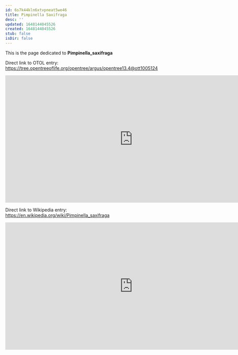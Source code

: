 ```yaml
---
id: 6s7k44kln6xtvpneat5we46
title: Pimpinella Saxifraga
desc: ''
updated: 1648144045526
created: 1648144045526
stub: false
isDir: false
---
```

This is the page dedicated to **Pimpinella_saxifraga**


Direct link to OTOL entry: https://tree.opentreeoflife.org/opentree/argus/opentree13.4@ott1005124



<html>
    <body>
    <iframe src="https://tree.opentreeoflife.org/opentree/argus/opentree13.4@ott1005124"
    width="800" height="400" frameborder="0" allowfullscreen> </iframe>
    </body>
</html>
    


Direct link to Wikipedia entry: https://en.wikipedia.org/wiki/Pimpinella_saxifraga



<html>
    <body>
    <iframe src="https://en.wikipedia.org/wiki/Pimpinella_saxifraga"
    width="800" height="400" frameborder="0" allowfullscreen> </iframe>
    </body>
</html>
    
